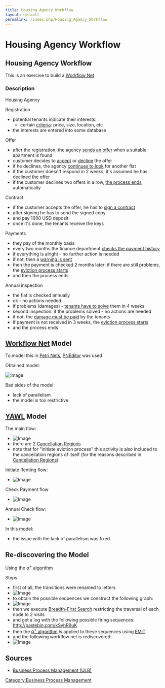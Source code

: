 ```yaml
---
title: Housing Agency Workflow
layout: default
permalink: /index.php/Housing_Agency_Workflow
---
```


# Housing Agency Workflow

## Housing Agency Workflow
This is an exercise to build a [Workflow Net](Workflow_Nets)

### Description
Housing Agency

Registration
- potential tenants indicate their interests: 
  - certain <u>criteria</u>: price, size, location, etc
- the interests are entered into some database

Offer
- after the registration, the agency <u>sends an offer</u> when a suitable apartment is found
- customer decides to <u>accept</u> or <u>decline</u> the offer 
- if he declines, the agency <u>continues to look</u> for another flat
- if the customer doesn't respond in 2 weeks, it's assumed he has declined the offer
- if the customer declines two offers in a row, <u>the process ends</u> automatically

Contract
- if the customer accepts the offer, he has to <u>sign a contract</u>
- after signing he has to send the signed copy
- and pay 1000 USD deposit 
- once it's done, the tenants receive the keys


Payments
- they pay of the monthly basis
- every two months the finance department  <u>checks the payment history</u>
- if everything is alright - no further action is needed
- if not, then a <u>warning is sent</u>
- then the payment is checked 2 months later: if there are still problems, the <u>eviction process starts</u>
- and then the process ends

Annual inspection
- the flat is checked annually 
- ok - no actions needed
- if problems (damages) - <u>tenants have to solve</u> them in 4 weeks
- second inspection: if the problems solved - no actions are needed
- if not, the <u>damage must be paid</u> by the tenants
- if payment is not received in 3 weeks, the <u>eviction process starts</u>
- and the process ends


## [Workflow Net](Workflow_Nets) Model
To model this in [Petri Nets](Petri_Nets), [PNEditor](http://www.pneditor.org/) was used 

Obtained model:

<img src="https://raw.github.com/alexeygrigorev/wiki-figures/master/ulb/bpm/pn/petri-net-housing-agency.png" alt="Image">

Bad sides of the model:
- lack of parallelism
- the model is too restrictive


## [YAWL](YAWL) Model
The main flow:
- <img src="https://raw.github.com/alexeygrigorev/wiki-figures/master/ulb/bpm/yawl/yawl-housing-agency1.png" alt="Image">
- there are 2 [Cancellation Regions](Cancellation_Regions)
- note that for "initiate eviction process" this activity is also included to the cancellation regions of itself (for the reasons described in [Cancellation Regions](Cancellation_Regions))


Initiate Renting flow:
- <img src="https://raw.github.com/alexeygrigorev/wiki-figures/master/ulb/bpm/yawl/yawl-housing-agency3.png" alt="Image">

Check Payment flow
- <img src="https://raw.github.com/alexeygrigorev/wiki-figures/master/ulb/bpm/yawl/yawl-housing-agency4.png" alt="Image">

Annual Check flow:
- <img src="https://raw.github.com/alexeygrigorev/wiki-figures/master/ulb/bpm/yawl/yawl-housing-agency2.png" alt="Image">

In this model:
- the issue with the lack of parallelism was fixed


## Re-discovering the Model
Using the [$\alpha^+$ algorithm](Alpha_Algorithm)


Steps
- first of all, the transitions were renamed to letters
- <img src="https://raw.github.com/alexeygrigorev/wiki-figures/master/ulb/bpm/pn/petri-net-housing-agency-ren.png" alt="Image">
- to obtain the possible sequences  we construct the following graph:
- <img src="https://raw.github.com/alexeygrigorev/wiki-figures/master/ulb/bpm/pn/petri-net-housing-agency-firing.png" alt="Image">
- then we execute [Breadth-First Search](Breadth-First_Search) restricting the traversal of each node to 2 visits
- and get a log with the following possible firing sequences: http://pastebin.com/kSyhR9uK
- then the [$\alpha^+$ algorithm](Alpha_Algorithm) is applied to these sequences using [EMiT](http://www.processmining.org/discontinued/emit) 
- and the following workflow net is rediscovered:
- <img src="https://raw.github.com/alexeygrigorev/wiki-figures/master/ulb/bpm/pn/petri-net-housing-agency-redisc.png" alt="Image">



## Sources
- [Business Process Management (ULB)](Business_Process_Management_(ULB))

[Category:Business Process Management](Category_Business_Process_Management)